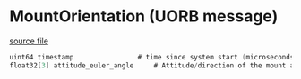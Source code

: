 # MountOrientation (UORB message)

[source file](https://github.com/PX4/PX4-Autopilot/blob/main/msg/MountOrientation.msg)

```c
uint64 timestamp				# time since system start (microseconds)
float32[3] attitude_euler_angle		# Attitude/direction of the mount as euler angles in rad

```
